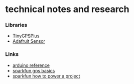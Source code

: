 technical notes and research
=============================


### Libraries

- [TinyGPSPlus](http://arduiniana.org/libraries/tinygpsplus/)
- [Adafruit Sensor](https://github.com/adafruit/Adafruit_Sensor)

### Links

- [arduino reference](https://www.arduino.cc/en/Reference/HomePage)
- [sparkfun gps basics](https://learn.sparkfun.com/tutorials/gps-basics)
- [sparkfun how to power a project](https://learn.sparkfun.com/tutorials/how-to-power-a-project)
